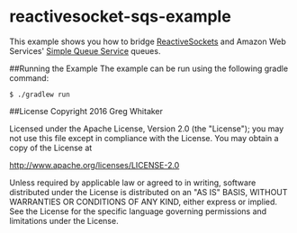 reactivesocket-sqs-example
===

This example shows you how to bridge [ReactiveSockets](http://reactivesocket.io/) and Amazon Web Services' [Simple Queue Service](https://aws.amazon.com/sqs/) queues.

##Running the Example
The example can be run using the following gradle command:

```
$ ./gradlew run
```

##License
Copyright 2016 Greg Whitaker

Licensed under the Apache License, Version 2.0 (the "License"); you may not use this file except in compliance with the License. You may obtain a copy of the License at

http://www.apache.org/licenses/LICENSE-2.0

Unless required by applicable law or agreed to in writing, software distributed under the License is distributed on an "AS IS" BASIS, WITHOUT WARRANTIES OR CONDITIONS OF ANY KIND, either express or implied. See the License for the specific language governing permissions and limitations under the License.